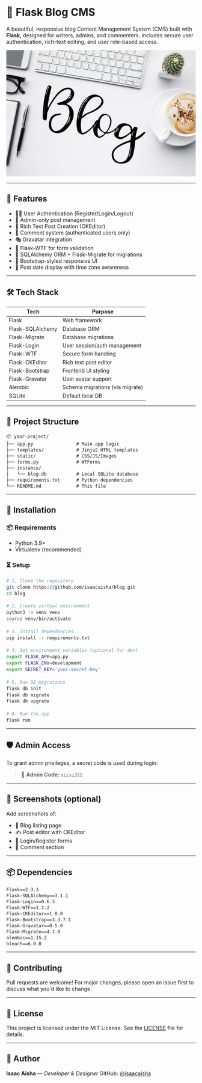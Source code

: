 # 📝 Flask Blog CMS

A beautiful, responsive blog Content Management System (CMS) built with **Flask**, designed for writers, admins, and commenters. Includes secure user authentication, rich-text editing, and user role-based access.

![Platform Demo](static/img/blog.jpg)

---

## 🚀 Features

* 🧑‍💻 User Authentication (Register/Login/Logout)
* 🔐 Admin-only post management
* 📝 Rich Text Post Creation (CKEditor)
* 💬 Comment system (authenticated users only)
* 🎭 Gravatar integration
* 📜 Flask-WTF for form validation
* 💾 SQLAlchemy ORM + Flask-Migrate for migrations
* 🎨 Bootstrap-styled responsive UI
* 📅 Post date display with time zone awareness

---

## 🛠 Tech Stack

| Tech             | Purpose                         |
| ---------------- | ------------------------------- |
| Flask            | Web framework                   |
| Flask-SQLAlchemy | Database ORM                    |
| Flask-Migrate    | Database migrations             |
| Flask-Login      | User session/auth management    |
| Flask-WTF        | Secure form handling            |
| Flask-CKEditor   | Rich text post editor           |
| Flask-Bootstrap  | Frontend UI styling             |
| Flask-Gravatar   | User avatar support             |
| Alembic          | Schema migrations (via migrate) |
| SQLite           | Default local DB                |

---

## 📁 Project Structure

```
📦 your-project/
├── app.py                # Main app logic
├── templates/            # Jinja2 HTML templates
├── static/               # CSS/JS/Images
├── forms.py              # WTForms
├── instance/
│   └── blog.db           # Local SQLite database
├── requirements.txt      # Python dependencies
└── README.md             # This file
```

---

## 🔧 Installation

### 📦 Requirements

* Python 3.9+
* Virtualenv (recommended)

### ⏳ Setup

```bash
# 1. Clone the repository
git clone https://github.com/isaacaisha/blog.git
cd blog

# 2. Create virtual environment
python3 -m venv venv
source venv/bin/activate

# 3. Install dependencies
pip install -r requirements.txt

# 4. Set environment variables (optional for dev)
export FLASK_APP=app.py
export FLASK_ENV=development
export SECRET_KEY='your-secret-key'

# 5. Run DB migrations
flask db init
flask db migrate
flask db upgrade

# 6. Run the app
flask run
```

---

## 🛡️ Admin Access

To grant admin privileges, a secret code is used during login:

> 🔑 **Admin Code:** `siisi321`

---

## 📸 Screenshots (optional)

Add screenshots of:

* 📃 Blog listing page
* ✍️ Post editor with CKEditor
* 🧑 Login/Register forms
* 💬 Comment section

---

## 📦 Dependencies

```
Flask==2.3.3
Flask-SQLAlchemy==3.1.1
Flask-Login==0.6.3
Flask-WTF==1.2.2
Flask-CKEditor==1.0.0
Flask-Bootstrap==3.3.7.1
Flask-Gravatar==0.5.0
Flask-Migrate==4.1.0
alembic==1.15.2
bleach==6.0.0
```

---

## 🤝 Contributing

Pull requests are welcome! For major changes, please open an issue first to discuss what you'd like to change.

---

## 📄 License

This project is licensed under the MIT License. See the [LICENSE](LICENSE) file for details.

---

## 🧠 Author

**Isaac Aïsha** — *Developer & Designer*
GitHub: [@isaacaisha](https://github.com/isaacaisha)
